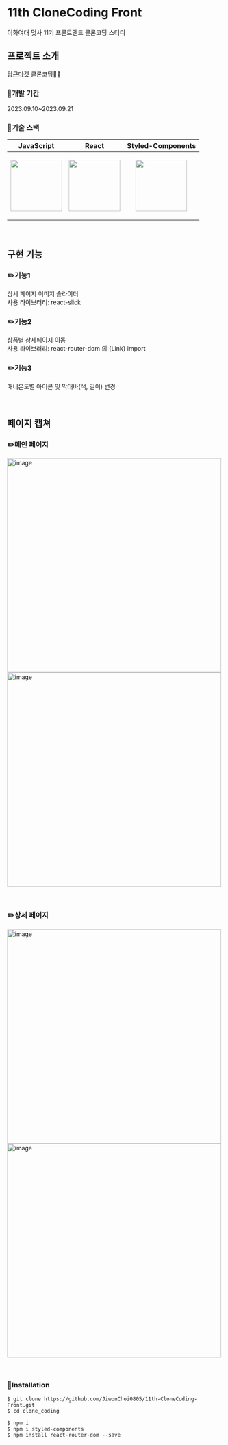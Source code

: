 # 11th CloneCoding Front

이화여대 멋사 11기 프론트엔드 클론코딩 스터디
<br/>

## 프로젝트 소개

[당근마켓](https://www.daangn.com/fleamarket/) 클론코딩🥕🥕

### 📍개발 기간

2023.09.10~2023.09.21
<br/>

### 📍기술 스택

|    JavaScript   |       React     |Styled-Components|
|-----------------|-----------------|-----------------|
|<img src="https://w7.pngwing.com/pngs/172/554/png-transparent-javascript-html-computer-software-web-browser-watermark-angle-text-rectangle.png" height="120px"/>|<img src="https://static.tildacdn.com/tild3165-3964-4936-b837-346665326130/unnamed.jpg" height="120px"/>|<p align="center"><img src="https://www.styled-components.com/atom.png" height="120px"/></p>|

<br/>

## 구현 기능
### ✏️기능1
상세 페이지 이미지 슬라이더<br/>
사용 라이브러리: react-slick
<br/>
### ✏️기능2
상품별 상세페이지 이동<br/>
사용 라이브러리: react-router-dom 의 {Link} import
<br/>
### ✏️기능3
매너온도별 아이콘 및 막대바(색, 길이) 변경

</br>

## 페이지 캡쳐

### ✏️메인 페이지
<img width="500" alt="image" src="https://github.com/JiwonChoi0805/11th-CloneCoding-Front/assets/126451052/5297e506-95c3-42ab-95f0-97f75dca4e0b"> <img width="500" alt="image" src="https://github.com/JiwonChoi0805/11th-CloneCoding-Front/assets/126451052/c30e61f9-26b5-49b5-affb-9f51576d6155">

<br/>

### ✏️상세 페이지
<img width="500" alt="image" src="https://github.com/JiwonChoi0805/11th-CloneCoding-Front/assets/126451052/1b591f9f-5fb4-4231-9303-18ae89270ca1"> <img width="500" alt="image" src="https://github.com/JiwonChoi0805/11th-CloneCoding-Front/assets/126451052/a8486096-0453-451e-80c8-932f7393c8aa">


<br/>

### 📍Installation
```
$ git clone https://github.com/JiwonChoi0805/11th-CloneCoding-Front.git
$ cd clone_coding

$ npm i
$ npm i styled-components
$ npm install react-router-dom --save
```
